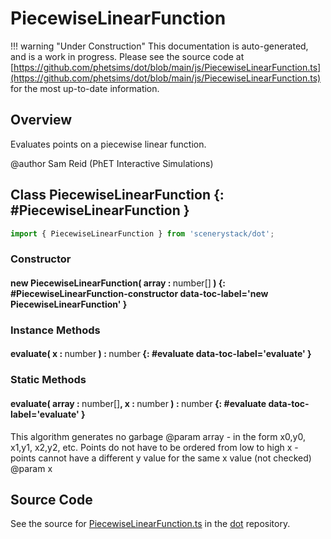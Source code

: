 # PiecewiseLinearFunction

!!! warning "Under Construction"
    This documentation is auto-generated, and is a work in progress. Please see the source code at
    [https://github.com/phetsims/dot/blob/main/js/PiecewiseLinearFunction.ts](https://github.com/phetsims/dot/blob/main/js/PiecewiseLinearFunction.ts) for the most up-to-date information.

## Overview

Evaluates points on a piecewise linear function.

@author Sam Reid (PhET Interactive Simulations)

## Class PiecewiseLinearFunction {: #PiecewiseLinearFunction }


```js
import { PiecewiseLinearFunction } from 'scenerystack/dot';
```
### Constructor

#### new PiecewiseLinearFunction( array : <span style="font-weight: 400;"><span style="color: hsla(calc(var(--md-hue) + 180deg),80%,40%,1);">number</span>[]</span> ) {: #PiecewiseLinearFunction-constructor data-toc-label='new PiecewiseLinearFunction' }

### Instance Methods

#### evaluate( x : <span style="font-weight: 400;"><span style="color: hsla(calc(var(--md-hue) + 180deg),80%,40%,1);">number</span></span> ) : <span style="font-weight: 400;"><span style="color: hsla(calc(var(--md-hue) + 180deg),80%,40%,1);">number</span></span> {: #evaluate data-toc-label='evaluate' }

### Static Methods

#### evaluate( array : <span style="font-weight: 400;"><span style="color: hsla(calc(var(--md-hue) + 180deg),80%,40%,1);">number</span>[]</span>, x : <span style="font-weight: 400;"><span style="color: hsla(calc(var(--md-hue) + 180deg),80%,40%,1);">number</span></span> ) : <span style="font-weight: 400;"><span style="color: hsla(calc(var(--md-hue) + 180deg),80%,40%,1);">number</span></span> {: #evaluate data-toc-label='evaluate' }

This algorithm generates no garbage
@param array - in the form x0,y0, x1,y1, x2,y2, etc.  Points do not have to be ordered from low to high x
                        - points cannot have a different y value for the same x value (not checked)
@param x



## Source Code

See the source for [PiecewiseLinearFunction.ts](https://github.com/phetsims/dot/blob/main/js/PiecewiseLinearFunction.ts) in the [dot](https://github.com/phetsims/dot) repository.

